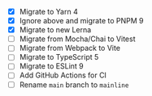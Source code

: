 - [x] Migrate to Yarn 4
- [x] Ignore above and migrate to PNPM 9
- [x] Migrate to new Lerna
- [ ] Migrate from Mocha/Chai to Vitest
- [ ] Migrate from Webpack to Vite
- [ ] Migrate to TypeScript 5
- [ ] Migrate to ESLint 9
- [ ] Add GitHub Actions for CI
- [ ] Rename `main` branch to `mainline`
